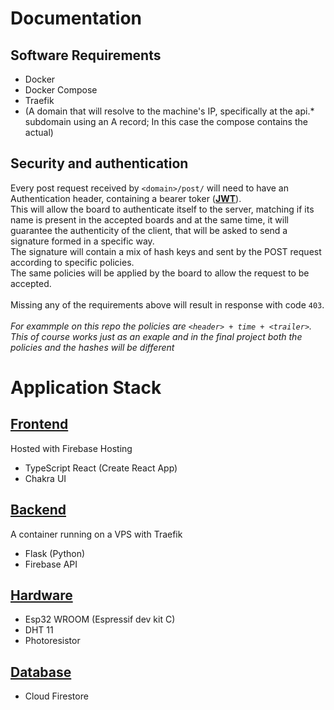 # Documentation
## Software Requirements
- Docker
- Docker Compose
- Traefik
- (A domain that will resolve to the machine's IP, specifically at the api.* subdomain using an A record; In this case the compose contains the actual)
## Security and authentication
Every post request received by  `<domain>/post/` will need to have an Authentication header, containing a bearer toker (**[JWT](https://jwt.io/)**). \
This will allow the board to authenticate itself to the server, matching if its name is present in the accepted boards and at the same time, it will guarantee the authenticity of the client, that will be asked to send a signature formed in a specific way. \
The signature will contain a mix of hash keys and sent by the POST request according to specific policies. \
The same policies will be applied by the board to allow the request to be accepted. \
\
Missing any of the requirements above will result in response with code `403`. \
\
*For exammple on this repo the policies are  `<header> + time + <trailer>`. This of course works just as an exaple and in the final project both the policies and the hashes will be different*
# Application Stack
## [Frontend](https://github.com/ThaTeo/scudo-reloaded-frontend)
Hosted with Firebase Hosting
- TypeScript React (Create React App)
- Chakra UI
## [Backend](https://github.com/ThaTeo/esp-backend)
A container running on a VPS with Traefik  
- Flask (Python)
- Firebase API
## [Hardware](https://github.com/ThaTeo/esp-script)
- Esp32 WROOM (Espressif dev kit C)
- DHT 11
- Photoresistor
## [Database](https://firebase.google.com/docs/firestore)
- Cloud Firestore
